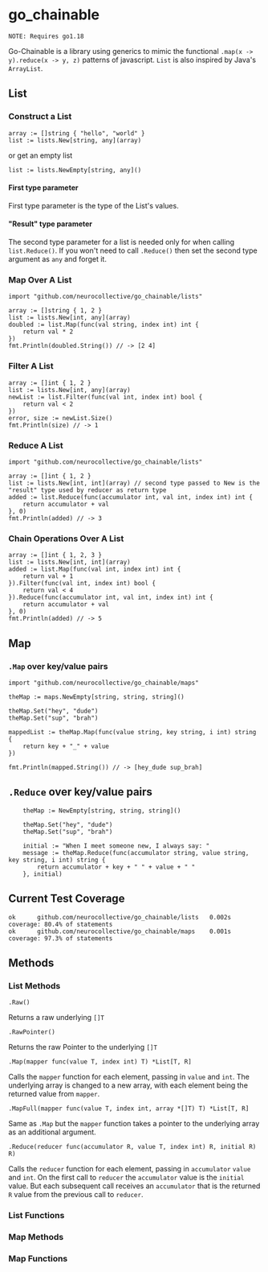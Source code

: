 # go_chainable

`NOTE: Requires go1.18`

Go-Chainable is a library using generics to mimic the functional `.map(x -> y).reduce(x -> y, z)` patterns of javascript. `List` is also inspired by Java's `ArrayList`.

## List

### Construct a List

```
array := []string { "hello", "world" }
list := lists.New[string, any](array)
```

or get an empty list

```
list := lists.NewEmpty[string, any]()
```

#### First type parameter

First type parameter is the type of the List's values.

#### "Result" type parameter

The second type parameter for a list is needed only for when calling `list.Reduce()`. If you won't need to call `.Reduce()` then set the second type argument as `any` and forget it.

### Map Over A List

```
import "github.com/neurocollective/go_chainable/lists"

array := []string { 1, 2 }
list := lists.New[int, any](array)
doubled := list.Map(func(val string, index int) int {
	return val * 2
})
fmt.Println(doubled.String()) // -> [2 4]
```

### Filter A List

```
array := []int { 1, 2 }
list := lists.New[int, any](array)
newList := list.Filter(func(val int, index int) bool {
	return val < 2
})
error, size := newList.Size()
fmt.Println(size) // -> 1
```

### Reduce A List

```
import "github.com/neurocollective/go_chainable/lists"

array := []int { 1, 2 }
list := lists.New[int, int](array) // second type passed to New is the "result" type used by reducer as return type
added := list.Reduce(func(accumulator int, val int, index int) int {
	return accumulator + val
}, 0)
fmt.Println(added) // -> 3
```

### Chain Operations Over A List

```
array := []int { 1, 2, 3 }
list := lists.New[int, int](array)
added := list.Map(func(val int, index int) int {
	return val + 1
}).Filter(func(val int, index int) bool {
	return val < 4
}).Reduce(func(accumulator int, val int, index int) int {
	return accumulator + val
}, 0)
fmt.Println(added) // -> 5
```

## Map

### `.Map` over key/value pairs

```
import "github.com/neurocollective/go_chainable/maps"

theMap := maps.NewEmpty[string, string, string]()

theMap.Set("hey", "dude")
theMap.Set("sup", "brah")

mappedList := theMap.Map(func(value string, key string, i int) string {
	return key + "_" + value
})

fmt.Println(mapped.String()) // -> [hey_dude sup_brah]
```

## `.Reduce` over key/value pairs

```
	theMap := NewEmpty[string, string, string]()

	theMap.Set("hey", "dude")
	theMap.Set("sup", "brah")

	initial := "When I meet someone new, I always say: "
	message := theMap.Reduce(func(accumulator string, value string, key string, i int) string {
		return accumulator + key + " " + value + " "
	}, initial)
```

## Current Test Coverage

```
ok  	github.com/neurocollective/go_chainable/lists	0.002s	coverage: 80.4% of statements
ok  	github.com/neurocollective/go_chainable/maps	0.001s	coverage: 97.3% of statements
```

## Methods

### List Methods

`.Raw()`

Returns a raw underlying `[]T` 

`.RawPointer()`

Returns the raw Pointer to the underlying `[]T`

`.Map(mapper func(value T, index int) T) *List[T, R]`

Calls the `mapper` function for each element, passing in `value` and `int`. The underlying array is changed to a new array, with each element being the returned value from `mapper`. 

`.MapFull(mapper func(value T, index int, array *[]T) T) *List[T, R]`

Same as `.Map` but the `mapper` function takes a pointer to the underlying array as an additional argument.

`.Reduce(reducer func(accumulator R, value T, index int) R, initial R) R)`

Calls the `reducer` function for each element, passing in `accumulator` `value` and `int`. On the first call to `reducer` the `accumulator` value is the `initial` value. But each subsequent call receives an `accumulator` that is the returned `R` value from the previous call to `reducer`.  

### List Functions

### Map Methods

### Map Functions